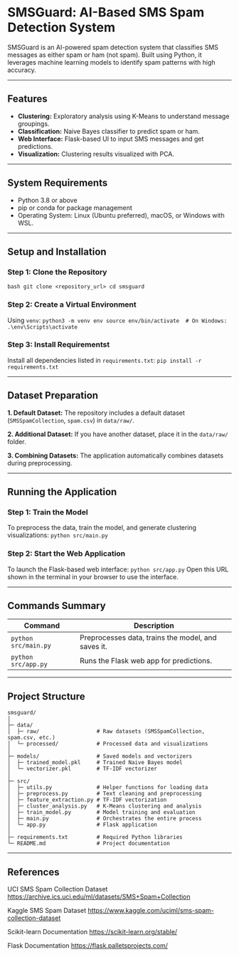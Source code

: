 # SMSGuard: AI-Based SMS Spam Detection System

SMSGuard is an AI-powered spam detection system that classifies SMS messages as either spam or ham (not spam). Built using Python, it leverages machine learning models to identify spam patterns with high accuracy.

---

## **Features**
- **Clustering:** Exploratory analysis using K-Means to understand message groupings.
- **Classification:** Naive Bayes classifier to predict spam or ham.
- **Web Interface:** Flask-based UI to input SMS messages and get predictions.
- **Visualization:** Clustering results visualized with PCA.

---

## **System Requirements**
- Python 3.8 or above
- pip or conda for package management
- Operating System: Linux (Ubuntu preferred), macOS, or Windows with WSL.

---

## **Setup and Installation**

### **Step 1: Clone the Repository**
``
bash
git clone <repository_url>
cd smsguard
``

### **Step 2: Create a Virtual Environment**
Using `venv`:
``
python3 -m venv env
source env/bin/activate  # On Windows: .\env\Scripts\activate
``

### **Step 3: Install Requirementst**
Install all dependencies listed in `requirements.txt`: 
``
pip install -r requirements.txt
``

---

## **Dataset Preparation**

**1. Default Dataset:**
   The repository includes a default dataset (`SMSSpamCollection`, `spam.csv`) in `data/raw/`.

**2. Additional Dataset:**
   If you have another dataset, place it in the `data/raw/` folder.

**3. Combining Datasets:**
   The application automatically combines datasets during preprocessing.

---

## **Running the Application**

### **Step 1: Train the Model**
To preprocess the data, train the model, and generate clustering visualizations:
`
python src/main.py
`

### **Step 2: Start the Web Application**
To launch the Flask-based web interface:
`
python src/app.py
`
Open this URL shown in the terminal in your browser to use the interface.

---

## **Commands Summary**

| **Command**                              | **Description**                                           |
|------------------------------------------|-----------------------------------------------------------|
| `python src/main.py`                     | Preprocesses data, trains the model, and saves it.        |
| `python src/app.py`                      | Runs the Flask web app for predictions.                  |

---

## **Project Structure**

```
smsguard/
│
├─ data/
│  ├─ raw/                  # Raw datasets (SMSSpamCollection, spam.csv, etc.)
│  └─ processed/            # Processed data and visualizations
│
├─ models/                  # Saved models and vectorizers
│  ├─ trained_model.pkl     # Trained Naive Bayes model
│  └─ vectorizer.pkl        # TF-IDF vectorizer
│
├─ src/
│  ├─ utils.py              # Helper functions for loading data
│  ├─ preprocess.py         # Text cleaning and preprocessing
│  ├─ feature_extraction.py # TF-IDF vectorization
│  ├─ cluster_analysis.py   # K-Means clustering and analysis
│  ├─ train_model.py        # Model training and evaluation
│  ├─ main.py               # Orchestrates the entire process
│  └─ app.py                # Flask application
│
├─ requirements.txt         # Required Python libraries
└─ README.md                # Project documentation
```


---

## **References**

UCI SMS Spam Collection Dataset
https://archive.ics.uci.edu/ml/datasets/SMS+Spam+Collection

Kaggle SMS Spam Dataset
https://www.kaggle.com/uciml/sms-spam-collection-dataset

Scikit-learn Documentation
https://scikit-learn.org/stable/

Flask Documentation
https://flask.palletsprojects.com/

